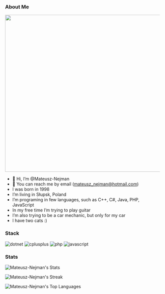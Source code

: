 ### About Me
<img src="https://mateusz-nejman.com/img/ibiza-avatar.jpg" width="512" height="512">

- 👋 Hi, I’m @Mateusz-Nejman
- :e-mail: You can reach me by email (mateusz_nejman@hotmail.com)
- I was born in 1998
- I’m living in Słupsk, Poland
- I’m programing in few languages, such as C++, C#, Java, PHP, JavaScript
- In my free time I’m trying to play guitar
- I’m also trying to be a car mechanic, but only for my car
- I have two cats :)


### Stack
![dotnet](https://img.shields.io/badge/.NET-%23512BD4?style=for-the-badge&logo=dotnet&logoColor=white)
![cplusplus](https://img.shields.io/badge/C%2B%2B-%2300599C?style=for-the-badge&logo=cplusplus&logoColor=white)
![php](https://img.shields.io/badge/PHP-%23777BB4?style=for-the-badge&logo=php&logoColor=white)
![javascript](https://img.shields.io/badge/Javascript-%23F7DF1E?style=for-the-badge&logo=javascript&logoColor=white)

### Stats

![Mateusz-Nejman's Stats](https://github-readme-stats.vercel.app/api?username=Mateusz-Nejman&theme=vue-dark&show_icons=true&hide_border=true&count_private=true)

![Mateusz-Nejman's Streak](https://github-readme-streak-stats.herokuapp.com/?user=Mateusz-Nejman&theme=vue-dark&hide_border=true)

![Mateusz-Nejman's Top Languages](https://github-readme-stats.vercel.app/api/top-langs/?username=Mateusz-Nejman&theme=vue-dark&show_icons=true&hide_border=true&layout=compact)
